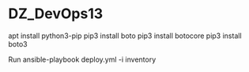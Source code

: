 # DZ_DevOps13

  apt install python3-pip
  pip3 install boto
  pip3 install botocore
  pip3 install boto3

  Run ansible-playbook deploy.yml -i inventory
